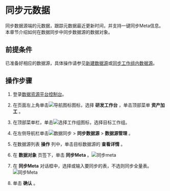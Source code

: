 同步元数据 
==========================

同步数据源端的元数据，跟踪元数据最近更新时间，并支持一键同步Meta信息。本章节介绍如何在数据同步中同步数据源的数据对象。

前提条件 
-------------------------

已准备好相应的数据源，具体操作请参见[新建数据源](/cn.zh-CN/用户指南/数据同步/同步数据源/新建数据源.md)或[同步工作组内数据源](/cn.zh-CN/用户指南/数据同步/同步数据源/同步工作组内数据源.md)。

操作步骤 
-------------------------

1. 登录[数据资源平台控制台](https://dataq.console.aliyun.com)。

   

2. 在页面左上角单击![导航图标 ](https://static-aliyun-doc.oss-accelerate.aliyuncs.com/assets/img/zh-CN/6402159161/p268802.png)图标，选择 **研发工作台** ，单击顶部菜单 **资产加工** 。

   

3. 在顶部菜单栏，单击![选择工作组](https://static-aliyun-doc.oss-accelerate.aliyuncs.com/assets/img/zh-CN/8779023261/p282243.png)图标，选择目标工作组。

   

4. 在左侧导航栏单击![数据同步](https://static-aliyun-doc.oss-accelerate.aliyuncs.com/assets/img/zh-CN/8779023261/p282268.png) \> **同步数据源** \> **数据源管理** 。

   

5. 在数据源列表 **操作** 列中，单击目标数据源的 **查看详情** 。

   

6. 在 **数据对象** 页签下，单击 **同步Meta** 。![同步meta](https://static-aliyun-doc.oss-accelerate.aliyuncs.com/assets/img/zh-CN/4436923261/p282405.png)

   

7. 在 **同步Meta** 对话框中，选择或输入要同步的表，不选则同步全量表。![同步Meta](https://static-aliyun-doc.oss-accelerate.aliyuncs.com/assets/img/zh-CN/4392730261/p271462.png)

   

8. 单击 **确认** 。

   



